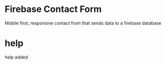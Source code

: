 # Firebase Contact Form

Mobile first, responsive contact from that sends data to a firebase database

# help 
help added
